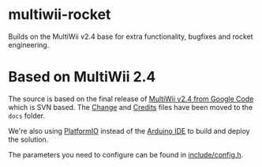 # multiwii-rocket

Builds on the MultiWii v2.4 base for extra functionality, bugfixes and rocket engineering.

# Based on MultiWii 2.4

The source is based on the final release of [MultiWii v2.4 from Google Code](https://code.google.com/archive/p/multiwii/) which is SVN based. The [Change](docs/change.txt) and [Credits](docs/CREDITS.txt) files have been moved to the `docs` folder.

We're also using [PlatformIO](https://platformio.org/platformio-ide) instead of the [Arduino IDE](https://www.arduino.cc/en/main/software) to build and deploy the solution.

The parameters you need to configure can be found in [include/config.h](include/config.h).
